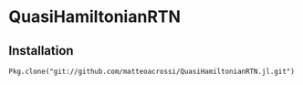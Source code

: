 # QuasiHamiltonianRTN

## Installation

    Pkg.clone("git://github.com/matteoacrossi/QuasiHamiltonianRTN.jl.git")
